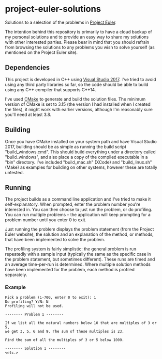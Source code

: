 # project-euler-solutions
Solutions to a selection of the problems in [Project Euler](https://projecteuler.net/).

The intention behind this repository is primarily to have a cloud backup of my personal solutions and to provide an easy way to share my solutions with other interested parties. Please bear in mind that you should refrain from browsing the solutions to any problems you wish to solve yourself (as mentioned on the Project Euler site).

## Dependencies
This project is developed in C++ using [Visual Studio 2017](https://visualstudio.microsoft.com/vs/older-downloads/). I've tried to avoid using any third party libraries so far, so the code should be able to build using any C++ compiler that supports C++14.

I've used [CMake](https://cmake.org/) to generate and build the solution files. The minimum version of CMake is set to 3.15 (the version I had installed when I created the files), it might work with earlier versions, although I'm reasonably sure you'll need at least 3.8.

## Building
Once you have CMake installed on your system path and have Visual Studio 2017, building should be as simple as running the build script "build_windows.cmd". This should build everything under a directory called "build_windows", and also place a copy of the compiled executable in a "bin" directory. I've included "build_mac.sh" (XCode) and "build_linux.sh" (Make) as examples for building on other systems, however these are totally untested.

## Running
The project builds as a command line application and I've tried to make it self-explanatory. When prompted, enter the problem number you're interested in. You can then choose to just run the problem, or do profiling. You can run multiple problems – the application will keep prompting for a problem number until you enter 0 to exit.

Just running the problem displays the problem statement (from the Project Euler website), the solution and an explanation of the method, or methods, that have been implemented to solve the problem. 

The profiling system is fairly simplistic: the general problem is run repeatedly with a sample input (typically the same as the specific case in the problem statement, but sometimes different). These runs are timed and an average time-per-run is determined. Where multiple solution methods have been implemented for the problem, each method is profiled separately.

### Example
```
Pick a problem (1-700, enter 0 to exit): 1
Do profiling? Y/N: N
Profiling will not be used.

-------- Problem 1 --------

If we list all the natural numbers below 10 that are multiples of 3 or 5,
we get 3, 5, 6 and 9. The sum of these multiples is 23.

Find the sum of all the multiples of 3 or 5 below 1000.

-------- Solution 1 --------
<etc.>
```
